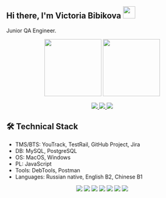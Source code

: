 ## Hi there, I'm Victoria Bibikova <img src="https://github.com/blackcater/blackcater/raw/main/images/Hi.gif" height="32"/>

Junior QA Engineer.

<p align='center'>
   <a href="https://github-readme-stats.vercel.app/api?username=bibikovavi&show_icons=true&count_private=true"><img
           height=150
           src="https://github-readme-stats.vercel.app/api?username=bibikovavi&show_icons=true&count_private=true"/></a>
   <a href="https://github.com/bibikovavi/github-readme-stats"><img height=150
                                                                  src="https://github-readme-stats.vercel.app/api/top-langs/?username=bibikovavi&layout=compact"/></a>
</p>

<p align='center'>
   <a href="https://www.linkedin.com/in/victoria-bibikova/"> 
       <img src="https://img.shields.io/badge/linkedin-%230077B5.svg?&style=for-the-badge&logo=linkedin&logoColor=white"/>
   </a>
   <a href="https://t.me/vikbibi">
       <img src="https://img.shields.io/badge/Telegram-2CA5E0?style=for-the-badge&logo=telegram&logoColor=white"/>
   </a>
    <a href="mailto:bibikovavicky@gmail.com">
         <img src="https://img.shields.io/badge/Gmail-D14836?style=for-the-badge&logo=gmail&logoColor=white"/>
    </a>
</p>


## 🛠 Technical Stack
*   TMS/BTS: YouTrack, TestRail, GitHub Project, Jira
*   DB: MySQL, PostgreSQL
*   OS: MacOS, Windows
*   PL: JavaScript
*   Tools: DebTools, Postman
*   Languages: Russian native, English B2, Chinese B1



<p align='center'>
       <img src="https://img.shields.io/badge/MySQL-005C84?style=for-the-badge&logo=mysql&logoColor=white"/>
       <img src="https://img.shields.io/badge/Figma-F24E1E?style=for-the-badge&logo=figma&logoColor=white"/>
      <img src="https://img.shields.io/badge/Edx-193A3E?style=for-the-badge&logo=edx&logoColor=white"/>
      <img src="https://img.shields.io/badge/Node%20js-339933?style=for-the-badge&logo=nodedotjs&logoColor=white"/>
      <img src="https://img.shields.io/badge/Postman-FF6C37?style=for-the-badge&logo=Postman&logoColor=white"/>
      <img src="https://img.shields.io/badge/JavaScript-323330?style=for-the-badge&logo=javascript&logoColor=F7DF1E"/>   
      <img src="https://img.shields.io/badge/Zsh-F15A24?style=for-the-badge&logo=Zsh&logoColor=white"/>

</p>

